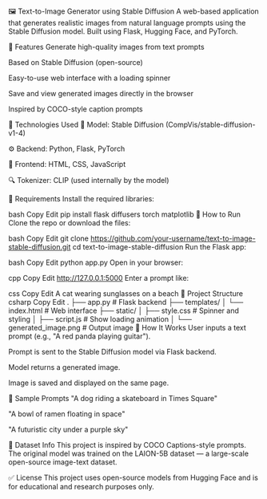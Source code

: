 🖼️ Text-to-Image Generator using Stable Diffusion
A web-based application that generates realistic images from natural language prompts using the Stable Diffusion model. Built using Flask, Hugging Face, and PyTorch.

📌 Features
Generate high-quality images from text prompts

Based on Stable Diffusion (open-source)

Easy-to-use web interface with a loading spinner

Save and view generated images directly in the browser

Inspired by COCO-style caption prompts

🧪 Technologies Used
🧠 Model: Stable Diffusion (CompVis/stable-diffusion-v1-4)

⚙️ Backend: Python, Flask, PyTorch

🎨 Frontend: HTML, CSS, JavaScript

🔍 Tokenizer: CLIP (used internally by the model)

🧰 Requirements
Install the required libraries:

bash
Copy
Edit
pip install flask diffusers torch matplotlib
🚀 How to Run
Clone the repo or download the files:

bash
Copy
Edit
git clone https://github.com/your-username/text-to-image-stable-diffusion.git
cd text-to-image-stable-diffusion
Run the Flask app:

bash
Copy
Edit
python app.py
Open in your browser:

cpp
Copy
Edit
http://127.0.0.1:5000
Enter a prompt like:

css
Copy
Edit
A cat wearing sunglasses on a beach
📂 Project Structure
csharp
Copy
Edit
.
├── app.py                   # Flask backend
├── templates/
│   └── index.html           # Web interface
├── static/
│   ├── style.css            # Spinner and styling
│   ├── script.js            # Show loading animation
│   └── generated_image.png  # Output image
🧠 How It Works
User inputs a text prompt (e.g., "A red panda playing guitar").

Prompt is sent to the Stable Diffusion model via Flask backend.

Model returns a generated image.

Image is saved and displayed on the same page.

📸 Sample Prompts
"A dog riding a skateboard in Times Square"

"A bowl of ramen floating in space"

"A futuristic city under a purple sky"

📘 Dataset Info
This project is inspired by COCO Captions-style prompts. The original model was trained on the LAION-5B dataset — a large-scale open-source image-text dataset.

✅ License
This project uses open-source models from Hugging Face and is for educational and research purposes only.


